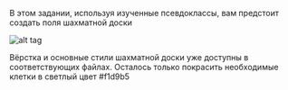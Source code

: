 <p>В этом задании, используя изученные псевдоклассы, вам предстоит создать поля шахматной доски</p>

![alt tag](https://cdn2.hexlet.io/store/derivatives/original/ef3ac6361752bd83c65d94024419e372.png)

<p>Вёрстка и основные стили шахматной доски уже доступны в соответствующих файлах. Осталось только покрасить необходимые клетки в светлый цвет #f1d9b5</p>

